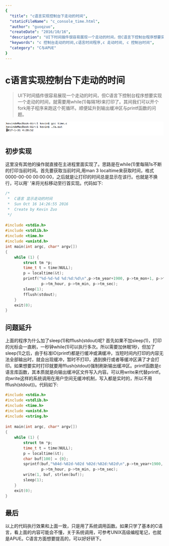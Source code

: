 ```yaml
---
{
  "title": "c语言实现控制台下走动的时间",
  "staticFileName": "c_console_time.html",
  "author": "guoqzuo",
  "createDate": "2016/10/16",
  "description": "UI下时间插件很容易展现一个走动的时间，但C语言下控制台程序想要实现一个走动的时间，就需要用while(1)每隔1秒来打印了。其间我们可以开个fork用子程序来跑这个死循环。顺便延升到输出缓冲区与printf函数的问题。",
  "keywords": "c 控制台走动的时间,c语言时间程序,c 走动时间, c 控制台时间",
  "category": "C与APUE"
}
---
```

# c语言实现控制台下走动的时间

> UI下时间插件很容易展现一个走动的时间，但C语言下控制台程序想要实现一个走动的时间，就需要用while(1)每隔1秒来打印了。其间我们可以开个fork用子程序来跑这个死循环。顺便延升到输出缓冲区与printf函数的问题。

![c_console_time.png](../../../images/blog/c/c_console_time.png)

## 初步实现
这里没有其他的操作就直接在主进程里面实现了。思路是在while(1)里每隔1s不断的打印当前时间。首先要获取当前时间,用man 3 localtime来获取时间，格式0000-00-00 00:00:00，之后就是让打印的时间总是显示在该行。也就是不换行，可以用' '来将光标移动至行首实现。代码如下:
```c
/*  
 *  C语言 显示走动的时间  
 *  Sun Oct 16 14:26:55 2016
 *  Create by Kevin Zuo
 */

#include <stdio.h>
#include <stdlib.h>
#include <time.h>
#include <unistd.h>
int main(int argc, char* argv[])
{
    while (1) {
        struct tm *p;
        time_t t = time(NULL);
        p = localtime(&t);
        printf("%d-%d-%d %d:%d:%d\n",p->tm_year+1900, p->tm_mon+1, p->tm_mday,
                p->tm_hour, p->tm_min, p->tm_sec);
        sleep(1);
        fflush(stdout);
    }
    exit(0);
}
```

## 问题延升
上面的程序为什么加了sleep(1)和fflush(stdout)呢? 首先如果不加sleep(1)，打印的光标会一直刷，一秒钟while(1)可以执行多次。所以需要加休眠1秒，但加了sleep(1)之后，由于标准IO(printf)都是行缓冲或满缓冲，当短时间内打印的内容无法全部输出时，就会出现缓冲，暂时不打印，遇到换行或者等缓冲区满了才会打印。如果想要实时打印就要用fflush(stdout)强制刷新输出缓冲区。printf函数是c语言库函数，其本质就是向输出缓冲区文件写入内容。可以用write来代替printf。向write这样的系统调用在用户空间无缓冲机制，写入都是实时的，所以不用fflush(stdout))。代码如下:
```c
#include <stdio.h>
#include <stdlib.h>
#include <time.h>
#include <unistd.h>
#include <string.h>

int main(int argc, char* argv[])
{
    while (1) {
        struct tm *p;
        time_t t = time(NULL);
        p = localtime(&t);
        char buf[100] = {0};
        sprintf(buf,"%04d-%02d-%02d %02d:%02d:%02d\n",p->tm_year+1900, p->tm_mon+1, p->tm_mday,
                p->tm_hour, p->tm_min, p->tm_sec);
        write(1, buf, strlen(buf));
        sleep(1);
    }
    exit(0);
}
```

## 最后
以上的代码执行效果和上面一致，只是用了系统调用函数。如果只学了基本的C语言，看上面的内容可能会不懂，关于系统调用，可参考UNIX高级编程笔记，也就是APUE。C语言方面想要提高的，可以好好研下。